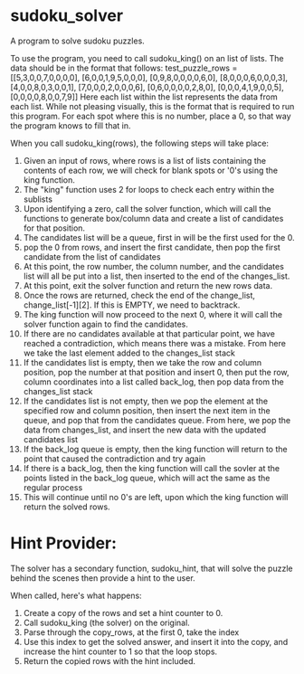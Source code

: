 # sudoku_solver
A program to solve sudoku puzzles.

To use the program, you need to call sudoku_king() on an list of lists. The data should be in the format that follows:
test_puzzle_rows = [[5,3,0,0,7,0,0,0,0],
                    [6,0,0,1,9,5,0,0,0],
                    [0,9,8,0,0,0,0,6,0],
                    [8,0,0,0,6,0,0,0,3],
                    [4,0,0,8,0,3,0,0,1],
                    [7,0,0,0,2,0,0,0,6],
                    [0,6,0,0,0,0,2,8,0],
                    [0,0,0,4,1,9,0,0,5],
                    [0,0,0,0,8,0,0,7,9]]
Here each list within the list represents the data from each list. While not pleasing visually, this is the format that is required to run this program.
For each spot where this is no number, place a 0, so that way the program knows to fill that in.

When you call sudoku_king(rows), the following steps will take place:
1. Given an input of rows, where rows is a list of lists containing the contents of each row, we will check for blank spots or '0's using the king function.
2. The "king" function uses 2 for loops to check each entry within the sublists
3. Upon identifying a zero, call the solver function, which will call the functions to generate box/column data and create a list of candidates for that position.
4. The candidates list will be a queue, first in will be the first used for the 0.
5. pop the 0 from rows, and insert the first candidate, then pop the first candidate from the list of candidates
5. At this point, the row number, the column number, and the candidates list will all be put into a list, then inserted to the end of the changes_list.
6. At this point, exit the solver function and return the new rows data.
7. Once the rows are returned, check the end of the change_list, change_list[-1][2]. If this is EMPTY, we need to backtrack.
8. The king function will now proceed to the next 0, where it will call the solver function again to find the candidates.
9. If there are no candidates available at that particular point, we have reached a contradiction, which means there was a mistake. From here we take the last element added to the changes_list stack
10. If the candidates list is empty, then we take the row and column position, pop the number at that position and insert 0, then put the row, column coordinates into a list called back_log, then pop data from the changes_list stack
11. If the candidates list is not empty, then we pop the element at the specified row and column position, then insert the next item in the queue, and pop that from the candidates queue. From here, we pop the data from changes_list, and insert the new data with the updated candidates list
12. If the back_log queue is empty, then the king function will return to the point that caused the contradiction and try again
13. If there is a back_log, then the king function will call the sovler at the points listed in the back_log queue, which will act the same as the regular process
14. This will continue until no 0's are left, upon which the king function will return the solved rows.

# Hint Provider:
The solver has a secondary function, sudoku_hint, that will solve the puzzle behind the scenes then provide a hint to the user.

When called, here's what happens:
1. Create a copy of the rows and set a hint counter to 0.
2. Call sudoku_king (the solver) on the original.
3. Parse through the copy_rows, at the first 0, take the index
4. Use this index to get the solved answer, and insert it into the copy, and increase the hint counter to 1 so that the loop stops.
5. Return the copied rows with the hint included.
